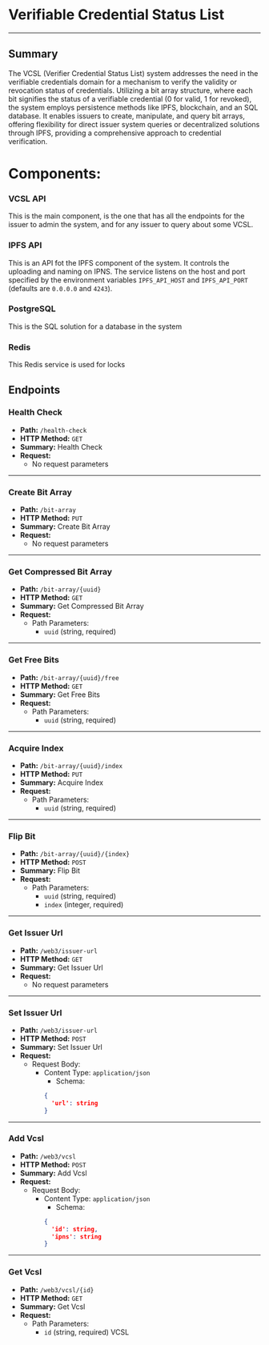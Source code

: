 #
# Verifiable Credential Status List
---
## Summary
The VCSL (Verifier Credential Status List) system addresses the need in the verifiable credentials domain for a mechanism to verify the validity or revocation status of credentials. Utilizing a bit array structure, where each bit signifies the status of a verifiable credential (0 for valid, 1 for revoked), the system employs persistence methods like IPFS, blockchain, and an SQL database. It enables issuers to create, manipulate, and query bit arrays, offering flexibility for direct issuer system queries or decentralized solutions through IPFS, providing a comprehensive approach to credential verification.

# Components:
### VCSL API
This is the main component, is the one that has all the endpoints for the issuer to admin the system, and for any issuer to query about some VCSL.

### IPFS API
This is an API fot the IPFS component of the system. It controls the uploading and naming on IPNS.
The service listens on the host and port specified by the environment variables
`IPFS_API_HOST` and `IPFS_API_PORT` (defaults are `0.0.0.0` and `4243`).

### PostgreSQL
This is the SQL solution for a database in the system

### Redis
This Redis service is used for locks

## Endpoints
### Health Check

- **Path:** `/health-check`
- **HTTP Method:** `GET`
- **Summary:** Health Check
- **Request:**
  - No request parameters

---

### Create Bit Array

- **Path:** `/bit-array`
- **HTTP Method:** `PUT`
- **Summary:** Create Bit Array
- **Request:**
  - No request parameters

---

### Get Compressed Bit Array

- **Path:** `/bit-array/{uuid}`
- **HTTP Method:** `GET`
- **Summary:** Get Compressed Bit Array
- **Request:**
  - Path Parameters:
    - `uuid` (string, required)

---

### Get Free Bits

- **Path:** `/bit-array/{uuid}/free`
- **HTTP Method:** `GET`
- **Summary:** Get Free Bits
- **Request:**
  - Path Parameters:
    - `uuid` (string, required)

---

### Acquire Index

- **Path:** `/bit-array/{uuid}/index`
- **HTTP Method:** `PUT`
- **Summary:** Acquire Index
- **Request:**
  - Path Parameters:
    - `uuid` (string, required)

---

### Flip Bit

- **Path:** `/bit-array/{uuid}/{index}`
- **HTTP Method:** `POST`
- **Summary:** Flip Bit
- **Request:**
  - Path Parameters:
    - `uuid` (string, required)
    - `index` (integer, required)

---

### Get Issuer Url

- **Path:** `/web3/issuer-url`
- **HTTP Method:** `GET`
- **Summary:** Get Issuer Url
- **Request:**
  - No request parameters

---

### Set Issuer Url

- **Path:** `/web3/issuer-url`
- **HTTP Method:** `POST`
- **Summary:** Set Issuer Url
- **Request:**
  - Request Body:
    - Content Type: `application/json`
      - Schema: 
      ```json
      {
        'url': string
      }
      ```

---

### Add Vcsl

- **Path:** `/web3/vcsl`
- **HTTP Method:** `POST`
- **Summary:** Add Vcsl
- **Request:**
  - Request Body:
    - Content Type: `application/json`
      - Schema: 
      ```json
      {
        'id': string,
        'ipns': string
      }
      ```

---

### Get Vcsl

- **Path:** `/web3/vcsl/{id}`
- **HTTP Method:** `GET`
- **Summary:** Get Vcsl
- **Request:**
  - Path Parameters:
    - `id` (string, required)
 VCSL
